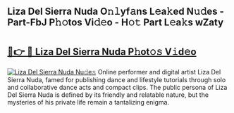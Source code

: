 ## Liza Del Sierra Nuda O𝚗𝚕yf𝚊ns L𝚎a𝚔ed N𝚞𝚍es - Part-FbJ P𝚑𝚘tos Vi𝚍𝚎o - H𝚘𝚝 Part L𝚎a𝚔s wZaty

# <h2><a href="http://kf66t6b.oniu.top/?m=Liza+Del+Sierra+Nuda">🔗👉 🔴 Liza Del Sierra Nuda P𝚑ot𝚘𝚜 V𝚒d𝚎o</a></h2>

[![Liza Del Sierra Nuda Nu𝚍e𝚜](https://i.imgur.com/0qMVB7G.gif)](http://kf66t6b.oniu.top/?m=Liza+Del+Sierra+Nuda)
Online performer and digital artist Liza Del Sierra Nuda, famed for publishing dance and lifestyle tutorials through solo and collaborative dance acts and compact clips. The public persona of Liza Del Sierra Nuda is defined by its friendly and relatable nature, but the mysteries of his private life remain a tantalizing enigma.  
